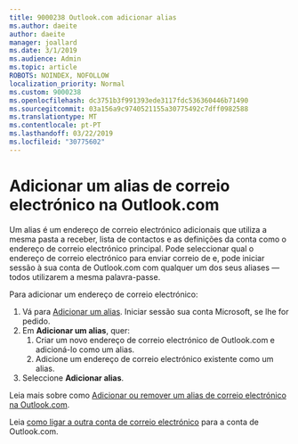 ```yaml
---
title: 9000238 Outlook.com adicionar alias
ms.author: daeite
author: daeite
manager: joallard
ms.date: 3/1/2019
ms.audience: Admin
ms.topic: article
ROBOTS: NOINDEX, NOFOLLOW
localization_priority: Normal
ms.custom: 9000238
ms.openlocfilehash: dc3751b3f991393ede3117fdc536360446b71490
ms.sourcegitcommit: 03a156a9c9740521155a30775492c7dff0982588
ms.translationtype: MT
ms.contentlocale: pt-PT
ms.lasthandoff: 03/22/2019
ms.locfileid: "30775602"
---
```

# <a name="add-an-email-alias-in-outlookcom"></a>Adicionar um alias de correio electrónico na Outlook.com

Um alias é um endereço de correio electrónico adicionais que utiliza a mesma pasta a receber, lista de contactos e as definições da conta como o endereço de correio electrónico principal. Pode seleccionar qual o endereço de correio electrónico para enviar correio de e, pode iniciar sessão à sua conta de Outlook.com com qualquer um dos seus aliases — todos utilizarem a mesma palavra-passe.

Para adicionar um endereço de correio electrónico:

1. Vá para [Adicionar um alias](https://go.microsoft.com/fwlink/p/?linkid=864833). Iniciar sessão sua conta Microsoft, se lhe for pedido.
2. Em **Adicionar um alias**, quer:
    1. Criar um novo endereço de correio electrónico de Outlook.com e adicioná-lo como um alias.
    2. Adicione um endereço de correio electrónico existente como um alias.
3. Seleccione **Adicionar alias**.

Leia mais sobre como [Adicionar ou remover um alias de correio electrónico na Outlook.com](https://support.office.com/article/459b1989-356d-40fa-a689-8f285b13f1f2).  

Leia [como ligar a outra conta de correio electrónico](https://support.office.com/article/c5224df4-5885-4e79-91ba-523aa743f0ba) para a conta de Outlook.com.